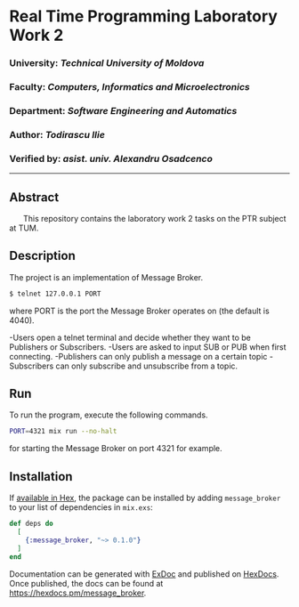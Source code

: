 # Real Time Programming Laboratory Work 2

### University: _Technical University of Moldova_

### Faculty: _Computers, Informatics and Microelectronics_

### Department: _Software Engineering and Automatics_

### Author: _Todirascu Ilie_

### Verified by: _asist. univ. Alexandru Osadcenco_

---

## Abstract

&ensp;&ensp;&ensp; This repository contains the laboratory work 2 tasks on the PTR subject at TUM.

## Description

The project is an implementation of Message Broker.

```bash
$ telnet 127.0.0.1 PORT
```

where PORT is the port the Message Broker operates on (the default is 4040).

-Users open a telnet terminal and decide whether they want to be Publishers or Subscribers.
-Users are asked to input SUB or PUB when first connecting.
-Publishers can only publish a message on a certain topic
-Subscribers can only subscribe and unsubscribe from a topic.

## Run

To run the program, execute the following commands.

```bash
PORT=4321 mix run --no-halt
```

for starting the Message Broker on port 4321 for example.

## Installation

If [available in Hex](https://hex.pm/docs/publish), the package can be installed
by adding `message_broker` to your list of dependencies in `mix.exs`:

```elixir
def deps do
  [
    {:message_broker, "~> 0.1.0"}
  ]
end
```

Documentation can be generated with [ExDoc](https://github.com/elixir-lang/ex_doc)
and published on [HexDocs](https://hexdocs.pm). Once published, the docs can
be found at <https://hexdocs.pm/message_broker>.
